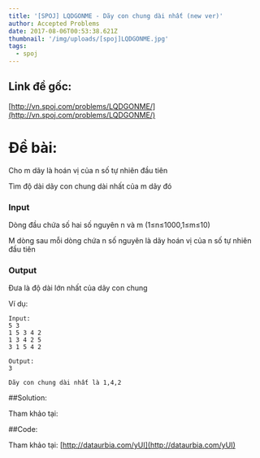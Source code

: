 ```yaml
---
title: '[SPOJ] LQDGONME - Dãy con chung dài nhất (new ver)'
author: Accepted Problems
date: 2017-08-06T00:53:38.621Z
thumbnail: '/img/uploads/[spoj]LQDGONME.jpg'
tags:
  - spoj
---
```

## Link đề gốc:

[http://vn.spoj.com/problems/LQDGONME/](http://vn.spoj.com/problems/LQDGONME/)

# Đề bài:

Cho m dãy là hoán vị của n số tự nhiên đầu tiên

Tìm độ dài dãy con chung dài nhất của m dãy đó

### Input

Dòng đầu chứa số hai số nguyên n và m \(1≤n≤1000,1≤m≤10\)

M dòng sau mỗi dòng chứa n số nguyên là dãy hoán vị của n số tự nhiên đầu tiên

### Output

Đưa là độ dài lớn nhất của dãy con chung

Ví dụ:

```
Input:
5 3
1 5 3 4 2
1 3 4 2 5
3 1 5 4 2
```

```
Output:
3

Dãy con chung dài nhất là 1,4,2
```

##Solution:

Tham khảo tại: 

##Code: 

Tham khảo tại: [http://dataurbia.com/yUI](http://dataurbia.com/yUI)


